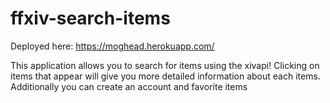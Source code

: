 # ffxiv-search-items

Deployed here:
https://moghead.herokuapp.com/

This application allows you to search for items using the xivapi! Clicking on items that appear will give you more detailed information about each items. Additionally you can create an account and favorite items
